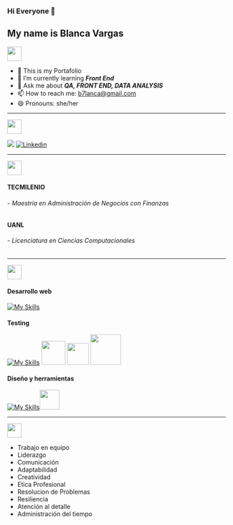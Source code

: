 ### Hi Everyone  👋

## My name is Blanca Vargas


<img src="https://img.shields.io/badge/-About%20me-blue" height="33">


  - 🤔  This is my Portafolio
  - 🌱 I’m currently learning ***Front End***
  - 💬 Ask me about ***QA, FRONT END, DATA ANALYSIS***
  - 📫 How to reach me: b7lanca@gmail.com
  - 😄 Pronouns: she/her
  
------------
<img src="https://img.shields.io/badge/-Social%20Media-blue" height="33">



<a href="mailto:b7lanca@gmail.com"><img src="https://img.shields.io/badge/Gmail-D14836?style=for-the-badge&logo=gmail&logoColor=white"/></a>
<a href="https://www.linkedin.com/in/blanca-v-3098058a/" target="_blank"><img src="https://img.shields.io/badge/Linkedin-007785?style=for-the-badge&logo=linkedin&logoColor=white" alt="Linkedin"></a>


------------

<img src="https://img.shields.io/badge/-Estudios%20-blue" height="33">

#### TECMILENIO
######  - Maestría en Administración de Negocios con Finanzas

#### UANL 
######  - Licenciatura en Ciencias Computacionales

------------
<img src="https://img.shields.io/badge/-Software%20-blue" height="33">

#### Desarrollo web
[![My Skills](https://skillicons.dev/icons?i=html,css,js,bootstrap,vscode)](https://skillicons.dev)

#### Testing
[![My Skills](https://skillicons.dev/icons?i=postman,mysql,selenium&perline,azure)](https://skillicons.dev) <img height="55" src="https://clipground.com/images/jira-logo-clipart-2.png" > <img height="50" src="https://i.imgur.com/yr11S8M.png" > <img width="70" src="https://www.inclusionhub.com/hubfs/resource%20logos/Accessibility%20Scanner%20Logomark.png">

#### Diseño y herramientas
[![My Skills](https://skillicons.dev/icons?i=figma,git,github,ai&perline)](https://skillicons.dev)<img height="45" src="https://th.bing.com/th/id/OIP.k4jExD7SQvt45d73lj1HsAHaHa?pid=ImgDet&w=4088&h=4088&rs=1">


------------
<img src="https://img.shields.io/badge/-Soft%20Skills-blue" height="33">

- Trabajo en equipo
-  Liderazgo
-  Comunicación
-  Adaptabilidad
-  Creatividad
-  Etica Profesional
-  Resolucion de Problemas
-  Resiliencia
-  Atención al detalle
-  Administración del tiempo
    
 
